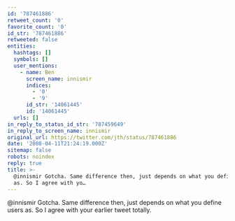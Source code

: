 ```yaml
---
id: '787461886'
retweet_count: '0'
favorite_count: '0'
id_str: '787461886'
retweeted: false
entities:
  hashtags: []
  symbols: []
  user_mentions:
    - name: Ben
      screen_name: innismir
      indices:
        - '0'
        - '9'
      id_str: '14061445'
      id: '14061445'
  urls: []
in_reply_to_status_id_str: '787459649'
in_reply_to_screen_name: innismir
original_url: https://twitter.com/jth/status/787461886
date: '2008-04-11T21:24:19.000Z'
sitemap: false
robots: noindex
reply: true
title: >-
  @innismir Gotcha. Same difference then, just depends on what you define users
  as. So I agree with yo…
---
```


@innismir Gotcha. Same difference then, just depends on what you define users as. So I agree with your earlier tweet totally.